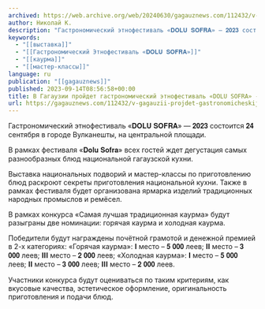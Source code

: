 ```yaml
---
archived: https://web.archive.org/web/20240630/gagauznews.com/112432/v-gagauzii-projdet-gastronomicheskij-etnofestival-dolu-sofra-2023.html
author: Николай К.
description: "Гастрономический этнофестиваль «𝐃𝐎𝐋𝐔 𝐒𝐎𝐅𝐑𝐀» — 𝟐𝟎𝟐𝟑 состоится 𝟐𝟒 сентября в городе Вулканешты, на центральной площади. В рамках фестиваля «𝐃𝐨𝐥𝐮 𝐒𝐨𝐟𝐫𝐚» всех гостей ждет дегустация самых разнообразных блюд национальной гагаузской кухни. Выставка национальных подворий и мастер-классы по приготовлению блюд раскроют секреты приготовления национальной кухни. Также в рамках фестиваля будет организована ярмарка изделий традиционных народных промыслов и ремёсел. В рамках конкурса «Самая лучшая традиционная каурма» будут разыграны две номинации: горячая каурма и холодная каурма. Победители будут награждены почётной грамотой и денежной премией в 2-х категориях: «Горячая каурма»: 𝐈 место – 𝟓 𝟎𝟎𝟎 леев; 𝐈𝐈 место – 𝟑 𝟎𝟎𝟎 леев; 𝐈𝐈𝐈 место – […]"
keywords:
  - "[[выставка]]"
  - "[[Гастрономический Этнофестиваль «𝐃𝐎𝐋𝐔 𝐒𝐎𝐅𝐑𝐀»]]"
  - "[[каурма]]"
  - "[[мастер-классы]]"
language: ru
publication: "[[gagauznews]]"
published: 2023-09-14T08:56:58+00:00
title: В Гагаузии пройдет гастрономический этнофестиваль «DOLU SOFRA» - 2023
url: https://gagauznews.com/112432/v-gagauzii-projdet-gastronomicheskij-etnofestival-dolu-sofra-2023.html
---
```


Гастрономический этнофестиваль «𝐃𝐎𝐋𝐔 𝐒𝐎𝐅𝐑𝐀» — 𝟐𝟎𝟐𝟑 состоится 𝟐𝟒 сентября в городе Вулканешты, на центральной площади.

В рамках фестиваля «𝐃𝐨𝐥𝐮 𝐒𝐨𝐟𝐫𝐚» всех гостей ждет дегустация самых разнообразных блюд национальной гагаузской кухни.

Выставка национальных подворий и мастер-классы по приготовлению блюд раскроют секреты приготовления национальной кухни. Также в рамках фестиваля будет организована ярмарка изделий традиционных народных промыслов и ремёсел.

В рамках конкурса «Самая лучшая традиционная каурма» будут разыграны две номинации: горячая каурма и холодная каурма.

Победители будут награждены почётной грамотой и денежной премией в 2-х категориях: «Горячая каурма»: 𝐈 место – 𝟓 𝟎𝟎𝟎 леев; 𝐈𝐈 место – 𝟑 𝟎𝟎𝟎 леев; 𝐈𝐈𝐈 место – 𝟐 𝟎𝟎𝟎 леев; «Холодная каурма»: 𝐈 место – 𝟓 𝟎𝟎𝟎 леев; 𝐈𝐈 место – 𝟑 𝟎𝟎𝟎 леев; 𝐈𝐈𝐈 место – 𝟐 𝟎𝟎𝟎 леев.

Участники конкурса будут оцениваться по таким критериям, как вкусовые качества, эстетическое оформление, оригинальность приготовления и подачи блюд.